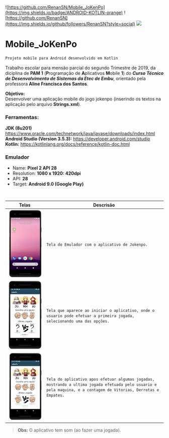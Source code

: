 ![https://github.com/RenanSN/Mobile_JoKenPo](https://img.shields.io/badge/ANDROID-KOTLIN-orange)
![https://github.com/RenanSN](https://img.shields.io/github/followers/RenanSN?style=social)
![](https://img.shields.io/github/stars/RenanSN/Mobile_JoKenPo?style=social)

# Mobile_JoKenPo
```markdown
Projeto mobile para Android desenvolvido em Kotlin
```

Trabalho escolar para mensão parcial do segundo Trimestre de 2019, da diciplina de **PAM 1** (**P**rogramação de **A**plicativos **M**obile **1**) do **_Curso Técnico de Desenvolvimento de Sistemas da Etec de Embu_**, orientado pela professora **Aline Francisca dos Santos**.

**Objetivo:**<br>
Desenvolver uma aplicação mobile do jogo jokenpo (inserindo os textos na aplicação pelo arquivo **Strings.xml**).

### Ferramentas:<br>
**JDK (8u201)** https://www.oracle.com/technetwork/java/javase/downloads/index.html <br>
**Android Studio (Version 3.5.3):** https://developer.android.com/studio<br>
**Kotlin:** https://kotlinlang.org/docs/reference/kotlin-doc.html

### Emulador
- Name: **Pixel 2 API 28**
- Resolution: **1080 x 1920: 420dpi**
- API: **28**
- Target: **Android 9.0 (Google Play)**

<br>

|Telas           |Descrisão                      |                         
|----------------|-------------------------------|
|![IMG](/markdown/capa1_jokenpo.PNG)|`Tela do Emulador com o aplicativo de Jokenpo.`            |
|![IMG](/markdown/capa2_jokenpo.PNG)          |`Tela que aparece ao iniciar o aplicativo, onde o usuario pode efetuar a primeira jogada, selecionando uma das opções.`            |
|![IMG](/markdown/capa3_jokenpo.PNG)          |`Tela do aplicativo apos efetuar algumas jogadas, mostrando a ultima jogada efetuada pelo usuario e pela maquina, e a contagem de Vitorias, Derrotas e Empates.`|

> **Obs:** O aplicativo tem som (ao fazer uma jogada).
